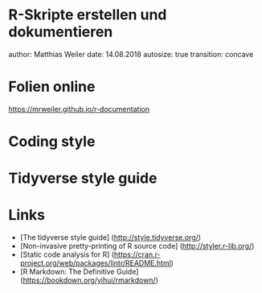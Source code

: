 R-Skripte erstellen und dokumentieren
========================================================
author: Matthias Weiler
date: 14.08.2018
autosize: true
transition: concave

Folien online
========================================================

https://mrweiler.github.io/r-documentation


Coding style
========================================================


Tidyverse style guide
========================================================


Links
========================================================

- [The tidyverse style guide]
  (http://style.tidyverse.org/)  
- [Non-invasive pretty-printing of R source code]
  (http://styler.r-lib.org/)
- [Static code analysis for R]
  (https://cran.r-project.org/web/packages/lintr/README.html)  
- [R Markdown: The Definitive Guide]
  (https://bookdown.org/yihui/rmarkdown/)
  
